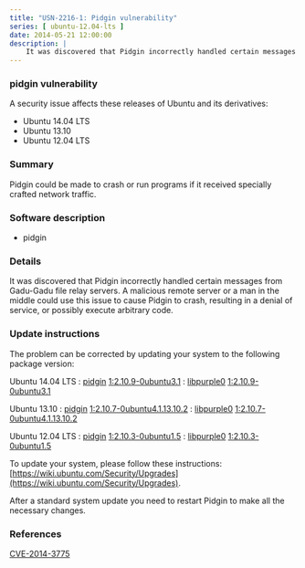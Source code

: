 ```yaml
---
title: "USN-2216-1: Pidgin vulnerability"
series: [ ubuntu-12.04-lts ]
date: 2014-05-21 12:00:00
description: |
    It was discovered that Pidgin incorrectly handled certain messages from Gadu-Gadu file relay servers. A malicious remote server or a man in the middle could use this issue to cause Pidgin to crash, resulting in a denial of service, or possibly execute arbitrary code. 
--- 
```

 
### pidgin vulnerability

A security issue affects these releases of Ubuntu and its derivatives:

* Ubuntu 14.04 LTS
* Ubuntu 13.10
* Ubuntu 12.04 LTS

### Summary

Pidgin could be made to crash or run programs if it received specially crafted network traffic.

### Software description

* pidgin 

### Details

It was discovered that Pidgin incorrectly handled certain messages from Gadu-Gadu file relay servers. A malicious remote server or a man in the middle could use this issue to cause Pidgin to crash, resulting in a denial of service, or possibly execute arbitrary code. 

### Update instructions

The problem can be corrected by updating your system to the following package version:

Ubuntu 14.04 LTS
 : [pidgin](https://launchpad.net/ubuntu/+source/pidgin) <span> [1:2.10.9-0ubuntu3.1](https://launchpad.net/ubuntu/+source/pidgin/1:2.10.9-0ubuntu3.1) </span> 
 : [libpurple0](https://launchpad.net/ubuntu/+source/pidgin) <span> [1:2.10.9-0ubuntu3.1](https://launchpad.net/ubuntu/+source/pidgin/1:2.10.9-0ubuntu3.1) </span> 

Ubuntu 13.10
 : [pidgin](https://launchpad.net/ubuntu/+source/pidgin) <span> [1:2.10.7-0ubuntu4.1.13.10.2](https://launchpad.net/ubuntu/+source/pidgin/1:2.10.7-0ubuntu4.1.13.10.2) </span> 
 : [libpurple0](https://launchpad.net/ubuntu/+source/pidgin) <span> [1:2.10.7-0ubuntu4.1.13.10.2](https://launchpad.net/ubuntu/+source/pidgin/1:2.10.7-0ubuntu4.1.13.10.2) </span> 

Ubuntu 12.04 LTS
 : [pidgin](https://launchpad.net/ubuntu/+source/pidgin) <span> [1:2.10.3-0ubuntu1.5](https://launchpad.net/ubuntu/+source/pidgin/1:2.10.3-0ubuntu1.5) </span> 
 : [libpurple0](https://launchpad.net/ubuntu/+source/pidgin) <span> [1:2.10.3-0ubuntu1.5](https://launchpad.net/ubuntu/+source/pidgin/1:2.10.3-0ubuntu1.5) </span> 

To update your system, please follow these instructions: [https://wiki.ubuntu.com/Security/Upgrades](https://wiki.ubuntu.com/Security/Upgrades).

After a standard system update you need to restart Pidgin to make all the necessary changes. 

### References

 [CVE-2014-3775](http://people.ubuntu.com/~ubuntu-security/cve/CVE-2014-3775)
 
